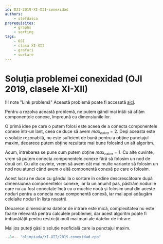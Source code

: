 ```yaml
---
id: OJI-2019-XI-XII-conexidad
authors:
    - stefdasca
prerequisites:
    - graphs
    - sorting
tags:
    - OJI
    - clasa XI-XII
    - grafuri
    - sortare
---
```


# Soluția problemei conexidad (OJI 2019, clasele XI-XII)

!!! note "Link problemă"
    Această problemă poate fi accesată [aici](https://kilonova.ro/problems/20/).

Pentru a rezolva această problemă, ne putem gândi mai întâi să aflăm componentele
conexe, împreună cu dimensiunile lor.

O primă idee pe care o putem folosi este aceea de a conecta componentele conexe
într-un lanț, ceea ce duce să avem $max_{extra} = 2$. Deși aceasta este o soluție
rezonabilă, nu este suficient de bună pentru a obține punctajul maxim, deoarece
putem obține rezultate mai bune folosind un alt algoritm.

Acum, întrebarea se pune cum putem obține $max_{extra} = 1$. Cu alte cuvinte,
vrem să putem conecta componentele conexe fără să folosim un nod de două ori.
Cu alte cuvinte, vrem să avem cât mai multe variante să folosim un nod nou atunci
când avem o altă componentă conexă pe care o folosim.

Acest lucru ne duce cu gândul la o sortare în ordine descrescătoare după dimensiunea
componentelor conexe, iar la un anumit pas, păstrăm nodurile care nu au fost
conectate încă cu o muchie nouă și folosim unul din aceste noduri pentru a conecta
noua componentă conexă, iar mai apoi adăugăm celelalte noduri în lista
noastră.

Deoarece dimensiunea datelor de intrare este mică, complexitatea nu este
foarte relevantă pentru calculele problemei, dar acest algoritm poate fi
îmbunătățit pentru restricții mult mai mari ale datelor de intrare.

Mai jos puteți găsi o soluție neoficială care ia punctajul maxim.

```cpp
--8<-- "olimpiada/XI-XII/2019-conexidad.cpp"
```